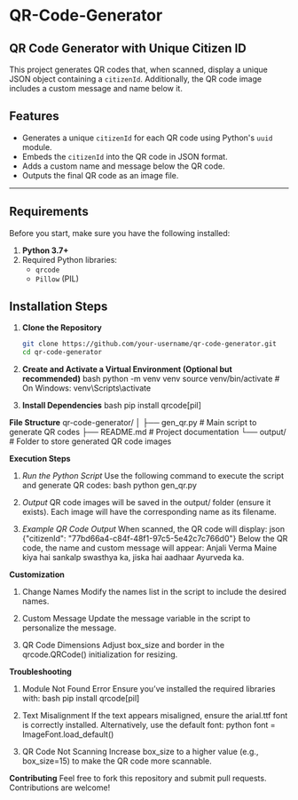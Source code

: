 # QR-Code-Generator

## QR Code Generator with Unique Citizen ID

This project generates QR codes that, when scanned, display a unique JSON object containing a `citizenId`. Additionally, the QR code image includes a custom message and name below it.

## Features
- Generates a unique `citizenId` for each QR code using Python's `uuid` module.
- Embeds the `citizenId` into the QR code in JSON format.
- Adds a custom name and message below the QR code.
- Outputs the final QR code as an image file.

---

## Requirements
Before you start, make sure you have the following installed:

1. **Python 3.7+**  
2. Required Python libraries:
   - `qrcode`
   - `Pillow` (PIL)


## Installation Steps

1. **Clone the Repository**
   ```bash
   git clone https://github.com/your-username/qr-code-generator.git
   cd qr-code-generator
   
2. **Create and Activate a Virtual Environment (Optional but recommended)**
bash
python -m venv venv
source venv/bin/activate  # On Windows: venv\Scripts\activate

3. **Install Dependencies**
bash
pip install qrcode[pil]

**File Structure**
  qr-code-generator/
  │
  ├── gen_qr.py          # Main script to generate QR codes
  ├── README.md          # Project documentation
  └── output/            # Folder to store generated QR code images

**Execution Steps**
1. *Run the Python Script* Use the following command to execute the script and generate QR codes:
bash
python gen_qr.py

2. *Output*
QR code images will be saved in the output/ folder (ensure it exists).
Each image will have the corresponding name as its filename.

3. *Example QR Code Output* When scanned, the QR code will display:
json
{"citizenId": "77bd66a4-c84f-48f1-97c5-5e42c7c766d0"}
Below the QR code, the name and custom message will appear:
Anjali Verma
Maine kiya hai sankalp swasthya ka,
jiska hai aadhaar Ayurveda ka.

**Customization**
1. Change Names
Modify the names list in the script to include the desired names.

2. Custom Message
Update the message variable in the script to personalize the message.

3. QR Code Dimensions
Adjust box_size and border in the qrcode.QRCode() initialization for resizing.

**Troubleshooting**
1. Module Not Found Error
Ensure you’ve installed the required libraries with:
bash
pip install qrcode[pil]

2. Text Misalignment
If the text appears misaligned, ensure the arial.ttf font is correctly installed. Alternatively, use the default font:
python
font = ImageFont.load_default()

3. QR Code Not Scanning
Increase box_size to a higher value (e.g., box_size=15) to make the QR code more scannable.

**Contributing**
  Feel free to fork this repository and submit pull requests. Contributions are welcome!
